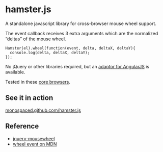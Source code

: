 hamster.js
==========

A standalone javascript library for cross-browser mouse wheel support.

The event callback receives 3 extra arguments which are the normalized “deltas” of the mouse wheel.

    Hamster(el).wheel(function(event, delta, deltaX, deltaY){
      console.log(delta, deltaX, deltaY);
    });

No jQuery or other libraries required, but an <a href="http://monospaced.github.com/hamster.js/angular/">adaptor for AngularJS</a> is available.

Tested in these [core browsers](http://monospaced.github.com/obs).

See it in action
----------------

[monospaced.github.com/hamster.js](http://monospaced.github.com/hamster.js)

Reference
-----------

* [jquery-mousewheel](https://github.com/brandonaaron/jquery-mousewheel)
* [wheel event on MDN](https://developer.mozilla.org/en-US/docs/DOM/Mozilla_event_reference/wheel)